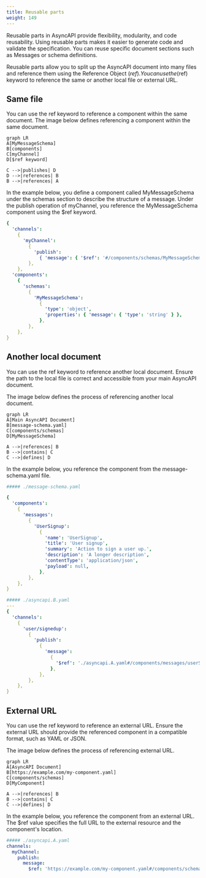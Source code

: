 ```yaml
---
title: Reusable parts
weight: 149
---
```


Reusable parts in AsyncAPI provide flexibility, modularity, and code reusability. Using reusable parts makes it easier to generate code and validate the specification. You can reuse specific document sections such as Messages or schema definitions.

Reusable parts allow you to split up the AsyncAPI document into many files and reference them using the Reference Object ($ref). You can use the ($ref) keyword to reference the same or another local file or external URL.

## Same file

You can use the ref keyword to reference a component within the same document. The image below defines referencing a component within the same document.

```mermaid
graph LR
A[MyMessageSchema]
B[components]
C[myChannel]
D[$ref keyword]

C -->|publishes| D
D -->|references| B
B -->|references| A
```

In the example below, you define a component called MyMessageSchema under the schemas section to describe the structure of a message. Under the publish operation of myChannel, you reference the MyMessageSchema component using the $ref keyword.

```yaml
{
  'channels':
    {
      'myChannel':
        {
          'publish':
            { 'message': { '$ref': '#/components/schemas/MyMessageSchema' } },
        },
    },
  'components':
    {
      'schemas':
        {
          'MyMessageSchema':
            {
              'type': 'object',
              'properties': { 'message': { 'type': 'string' } },
            },
        },
    },
}
```

## Another local document

You can use the ref keyword to reference another local document. Ensure the path to the local file is correct and accessible from your main AsyncAPI document.

The image below defines the process of referencing another local document.

```mermaid
graph LR
A[Main AsyncAPI Document]
B[message-schema.yaml]
C[components/schemas]
D[MyMessageSchema]

A -->|references| B
B -->|contains| C
C -->|defines| D
```

In the example below, you reference the component from the message-schema.yaml file.

```yaml
##### ./message-schema.yaml

{
  'components':
    {
      'messages':
        {
          'UserSignup':
            {
              'name': 'UserSignup',
              'title': 'User signup',
              'summary': 'Action to sign a user up.',
              'description': 'A longer description',
              'contentType': 'application/json',
              'payload': null,
            },
        },
    },
}
```

```yaml
##### ./asyncapi.B.yaml
---
{
  'channels':
    {
      'user/signedup':
        {
          'publish':
            {
              'message':
                {
                  '$ref': './asyncapi.A.yaml#/components/messages/userSignedUp',
                },
            },
        },
    },
}
```

## External URL

You can use the ref keyword to reference an external URL. Ensure the external URL should provide the referenced component in a compatible format, such as YAML or JSON.

The image below defines the process of referencing external URL.

```mermaid
graph LR
A[AsyncAPI Document]
B[https://example.com/my-component.yaml]
C[components/schemas]
D[MyComponent]

A -->|references| B
B -->|contains| C
C -->|defines| D
```

In the example below, you reference the component from an external URL. The $ref value specifies the full URL to the external resource and the component's location.

```yaml
##### ./asyncapi.A.yaml
channels:
  myChannel:
    publish:
      message:
        $ref: 'https://example.com/my-component.yaml#/components/schemas/MyComponent'
```

